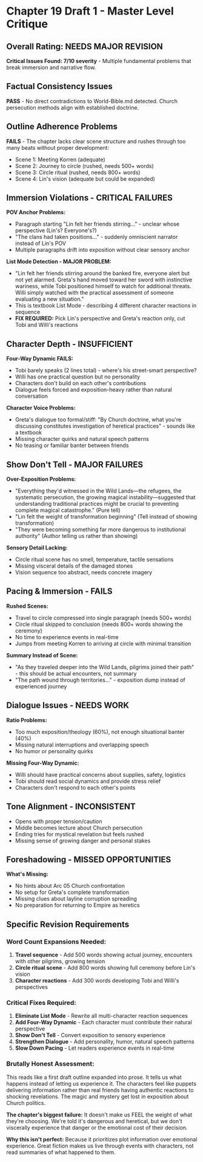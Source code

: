 # Chapter 19 Draft 1 - Master Level Critique

## Overall Rating: NEEDS MAJOR REVISION

**Critical Issues Found: 7/10 severity** - Multiple fundamental problems that break immersion and narrative flow.

## Factual Consistency Issues

**PASS** - No direct contradictions to World-Bible.md detected. Church persecution methods align with established doctrine.

## Outline Adherence Problems

**FAILS** - The chapter lacks clear scene structure and rushes through too many beats without proper development:
- Scene 1: Meeting Korren (adequate)
- Scene 2: Journey to circle (rushed, needs 500+ words)
- Scene 3: Circle ritual (rushed, needs 800+ words)
- Scene 4: Lin's vision (adequate but could be expanded)

## Immersion Violations - CRITICAL FAILURES

**POV Anchor Problems:**
- Paragraph starting "Lin felt her friends stirring..." - unclear whose perspective (Lin's? Everyone's?)
- "The clans had taken positions..." - suddenly omniscient narrator instead of Lin's POV
- Multiple paragraphs drift into exposition without clear sensory anchor

**List Mode Detection - MAJOR PROBLEM:**
- "Lin felt her friends stirring around the banked fire, everyone alert but not yet alarmed. Greta's hand moved toward her sword with instinctive wariness, while Tobi positioned himself to watch for additional threats. Willi simply watched with the practical assessment of someone evaluating a new situation."
- This is textbook List Mode - describing 4 different character reactions in sequence
- **FIX REQUIRED:** Pick Lin's perspective and Greta's reaction only, cut Tobi and Willi's reactions

## Character Depth - INSUFFICIENT

**Four-Way Dynamic FAILS:**
- Tobi barely speaks (2 lines total) - where's his street-smart perspective?
- Willi has one practical question but no personality
- Characters don't build on each other's contributions
- Dialogue feels forced and exposition-heavy rather than natural conversation

**Character Voice Problems:**
- Greta's dialogue too formal/stiff: "By Church doctrine, what you're discussing constitutes investigation of heretical practices" - sounds like a textbook
- Missing character quirks and natural speech patterns
- No teasing or familiar banter between friends

## Show Don't Tell - MAJOR FAILURES

**Over-Exposition Problems:**
- "Everything they'd witnessed in the Wild Lands—the refugees, the systematic persecution, the growing magical instability—suggested that understanding traditional practices might be crucial to preventing complete magical catastrophe." (Pure tell)
- "Lin felt the weight of transformation beginning" (Tell instead of showing transformation)
- "They were becoming something far more dangerous to institutional authority" (Author telling us rather than showing)

**Sensory Detail Lacking:**
- Circle ritual scene has no smell, temperature, tactile sensations
- Missing visceral details of the damaged stones
- Vision sequence too abstract, needs concrete imagery

## Pacing & Immersion - FAILS

**Rushed Scenes:**
- Travel to circle compressed into single paragraph (needs 500+ words)
- Circle ritual skipped to conclusion (needs 800+ words showing the ceremony)
- No time to experience events in real-time
- Jumps from meeting Korren to arriving at circle with minimal transition

**Summary Instead of Scene:**
- "As they traveled deeper into the Wild Lands, pilgrims joined their path" - this should be actual encounters, not summary
- "The path wound through territories..." - exposition dump instead of experienced journey

## Dialogue Issues - NEEDS WORK

**Ratio Problems:**
- Too much exposition/theology (60%), not enough situational banter (40%)
- Missing natural interruptions and overlapping speech
- No humor or personality quirks

**Missing Four-Way Dynamic:**
- Willi should have practical concerns about supplies, safety, logistics
- Tobi should read social dynamics and provide stress relief
- Characters don't respond to each other's points

## Tone Alignment - INCONSISTENT

- Opens with proper tension/caution
- Middle becomes lecture about Church persecution
- Ending tries for mystical revelation but feels rushed
- Missing sense of growing danger and personal stakes

## Foreshadowing - MISSED OPPORTUNITIES

**What's Missing:**
- No hints about Arc 05 Church confrontation
- No setup for Greta's complete transformation
- Missing clues about layline corruption spreading
- No preparation for returning to Empire as heretics

## Specific Revision Requirements

### Word Count Expansions Needed:
1. **Travel sequence** - Add 500 words showing actual journey, encounters with other pilgrims, growing tension
2. **Circle ritual scene** - Add 800 words showing full ceremony before Lin's vision
3. **Character reactions** - Add 300 words developing Tobi and Willi's perspectives

### Critical Fixes Required:
1. **Eliminate List Mode** - Rewrite all multi-character reaction sequences
2. **Add Four-Way Dynamic** - Each character must contribute their natural perspective
3. **Show Don't Tell** - Convert exposition to sensory experience
4. **Strengthen Dialogue** - Add personality, humor, natural speech patterns
5. **Slow Down Pacing** - Let readers experience events in real-time

### Brutally Honest Assessment:
This reads like a first draft outline expanded into prose. It tells us what happens instead of letting us experience it. The characters feel like puppets delivering information rather than real friends having authentic reactions to shocking revelations. The magic and mystery get lost in exposition about Church politics.

**The chapter's biggest failure:** It doesn't make us FEEL the weight of what they're choosing. We're told it's dangerous and heretical, but we don't viscerally experience that danger or the emotional cost of their decision.

**Why this isn't perfect:** Because it prioritizes plot information over emotional experience. Great fiction makes us live through events with characters, not read summaries of what happened to them.
